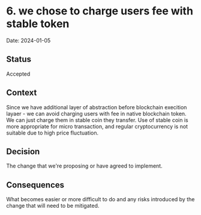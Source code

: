 # 6. we chose to charge users fee with stable token

Date: 2024-01-05

## Status

Accepted

## Context

Since we have additional layer of abstraction before blockchain execition layaer - we can avoid charging users with fee in native blockchain token. We can just charge them in stable coin they transfer. Use of stable coin is more appropriate for micro transaction, and regular cryptocurrency is not suitable due to high price fluctuation.

## Decision

The change that we're proposing or have agreed to implement.

## Consequences

What becomes easier or more difficult to do and any risks introduced by the change that will need to be mitigated.
